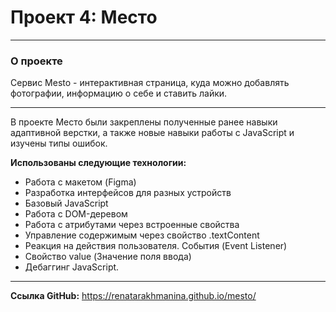 # Проект 4: Место
_______________________________

### О проекте
Сервис Mesto - интерактивная страница, куда можно добавлять фотографии, информацию о себе и ставить лайки.
_______________________________
В проекте Место были закреплены полученные ранее навыки адаптивной верстки, а также новые навыки работы с JavaScript и изучены типы ошибок. 


**Использованы следующие технологии:**

* Работа с макетом (Figma)
* Разработка интерфейсов для разных устройств
* Базовый JavaScript
* Работа с DOM-деревом
* Работа с атрибутами через встроенные свойства
* Управление содержимым через свойство .textContent
* Реакция на действия пользователя. События (Event Listener)
* Свойство value (Значение поля ввода)
* Дебаггинг JavaScript.
________________________________
**Ссылка GitHub:**
https://renatarakhmanina.github.io/mesto/